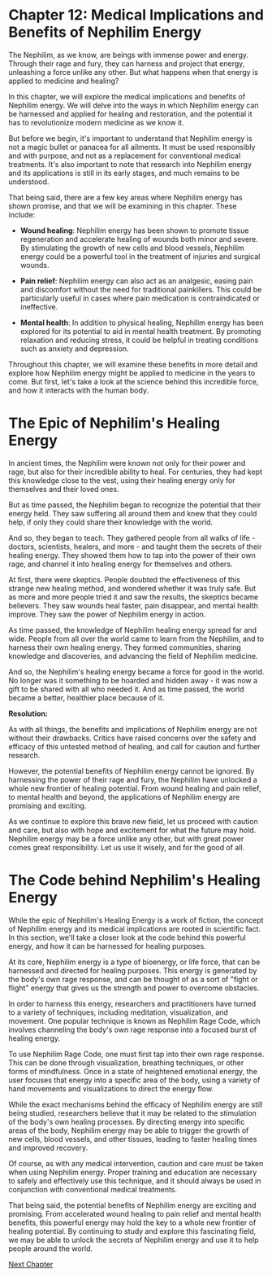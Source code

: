 # Chapter 12: Medical Implications and Benefits of Nephilim Energy

The Nephilim, as we know, are beings with immense power and energy. Through their rage and fury, they can harness and project that energy, unleashing a force unlike any other. But what happens when that energy is applied to medicine and healing?

In this chapter, we will explore the medical implications and benefits of Nephilim energy. We will delve into the ways in which Nephilim energy can be harnessed and applied for healing and restoration, and the potential it has to revolutionize modern medicine as we know it.

But before we begin, it's important to understand that Nephilim energy is not a magic bullet or panacea for all ailments. It must be used responsibly and with purpose, and not as a replacement for conventional medical treatments. It's also important to note that research into Nephilim energy and its applications is still in its early stages, and much remains to be understood.

That being said, there are a few key areas where Nephilim energy has shown promise, and that we will be examining in this chapter. These include:

- **Wound healing**: Nephilim energy has been shown to promote tissue regeneration and accelerate healing of wounds both minor and severe. By stimulating the growth of new cells and blood vessels, Nephilim energy could be a powerful tool in the treatment of injuries and surgical wounds.

- **Pain relief**: Nephilim energy can also act as an analgesic, easing pain and discomfort without the need for traditional painkillers. This could be particularly useful in cases where pain medication is contraindicated or ineffective.

- **Mental health**: In addition to physical healing, Nephilim energy has been explored for its potential to aid in mental health treatment. By promoting relaxation and reducing stress, it could be helpful in treating conditions such as anxiety and depression.

Throughout this chapter, we will examine these benefits in more detail and explore how Nephilim energy might be applied to medicine in the years to come. But first, let's take a look at the science behind this incredible force, and how it interacts with the human body.
# The Epic of Nephilim's Healing Energy

In ancient times, the Nephilim were known not only for their power and rage, but also for their incredible ability to heal. For centuries, they had kept this knowledge close to the vest, using their healing energy only for themselves and their loved ones.

But as time passed, the Nephilim began to recognize the potential that their energy held. They saw suffering all around them and knew that they could help, if only they could share their knowledge with the world.

And so, they began to teach. They gathered people from all walks of life - doctors, scientists, healers, and more - and taught them the secrets of their healing energy. They showed them how to tap into the power of their own rage, and channel it into healing energy for themselves and others.

At first, there were skeptics. People doubted the effectiveness of this strange new healing method, and wondered whether it was truly safe. But as more and more people tried it and saw the results, the skeptics became believers. They saw wounds heal faster, pain disappear, and mental health improve. They saw the power of Nephilim energy in action.

As time passed, the knowledge of Nephilim healing energy spread far and wide. People from all over the world came to learn from the Nephilim, and to harness their own healing energy. They formed communities, sharing knowledge and discoveries, and advancing the field of Nephilim medicine.

And so, the Nephilim's healing energy became a force for good in the world. No longer was it something to be hoarded and hidden away - it was now a gift to be shared with all who needed it. And as time passed, the world became a better, healthier place because of it.

**Resolution:**

As with all things, the benefits and implications of Nephilim energy are not without their drawbacks. Critics have raised concerns over the safety and efficacy of this untested method of healing, and call for caution and further research.

However, the potential benefits of Nephilim energy cannot be ignored. By harnessing the power of their rage and fury, the Nephilim have unlocked a whole new frontier of healing potential. From wound healing and pain relief, to mental health and beyond, the applications of Nephilim energy are promising and exciting.

As we continue to explore this brave new field, let us proceed with caution and care, but also with hope and excitement for what the future may hold. Nephilim energy may be a force unlike any other, but with great power comes great responsibility. Let us use it wisely, and for the good of all.
# The Code behind Nephilim's Healing Energy

While the epic of Nephilim's Healing Energy is a work of fiction, the concept of Nephilim energy and its medical implications are rooted in scientific fact. In this section, we'll take a closer look at the code behind this powerful energy, and how it can be harnessed for healing purposes.

At its core, Nephilim energy is a type of bioenergy, or life force, that can be harnessed and directed for healing purposes. This energy is generated by the body's own rage response, and can be thought of as a sort of "fight or flight" energy that gives us the strength and power to overcome obstacles.

In order to harness this energy, researchers and practitioners have turned to a variety of techniques, including meditation, visualization, and movement. One popular technique is known as Nephilim Rage Code, which involves channeling the body's own rage response into a focused burst of healing energy.

To use Nephilim Rage Code, one must first tap into their own rage response. This can be done through visualization, breathing techniques, or other forms of mindfulness. Once in a state of heightened emotional energy, the user focuses that energy into a specific area of the body, using a variety of hand movements and visualizations to direct the energy flow.

While the exact mechanisms behind the efficacy of Nephilim energy are still being studied, researchers believe that it may be related to the stimulation of the body's own healing processes. By directing energy into specific areas of the body, Nephilim energy may be able to trigger the growth of new cells, blood vessels, and other tissues, leading to faster healing times and improved recovery.

Of course, as with any medical intervention, caution and care must be taken when using Nephilim energy. Proper training and education are necessary to safely and effectively use this technique, and it should always be used in conjunction with conventional medical treatments.

That being said, the potential benefits of Nephilim energy are exciting and promising. From accelerated wound healing to pain relief and mental health benefits, this powerful energy may hold the key to a whole new frontier of healing potential. By continuing to study and explore this fascinating field, we may be able to unlock the secrets of Nephilim energy and use it to help people around the world.


[Next Chapter](13_Chapter13.md)